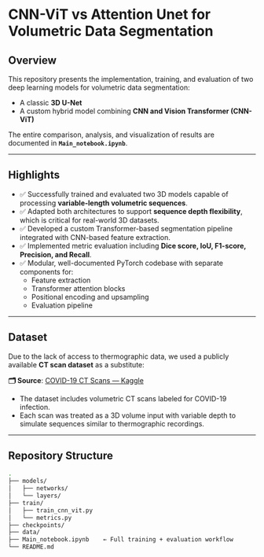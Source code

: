 # CNN-ViT vs Attention Unet for Volumetric Data Segmentation

## Overview

This repository presents the implementation, training, and evaluation of two deep learning models for volumetric data segmentation:

- A classic **3D U-Net**
- A custom hybrid model combining **CNN and Vision Transformer (CNN-ViT)**

The entire comparison, analysis, and visualization of results are documented in **`Main_notebook.ipynb`**.

---

## Highlights

- ✅ Successfully trained and evaluated two 3D models capable of processing **variable-length volumetric sequences**.
- ✅ Adapted both architectures to support **sequence depth flexibility**, which is critical for real-world 3D datasets.
- ✅ Developed a custom Transformer-based segmentation pipeline integrated with CNN-based feature extraction.
- ✅ Implemented metric evaluation including **Dice score, IoU, F1-score, Precision, and Recall**.
- ✅ Modular, well-documented PyTorch codebase with separate components for:
  - Feature extraction
  - Transformer attention blocks
  - Positional encoding and upsampling
  - Evaluation pipeline

---

## Dataset

Due to the lack of access to thermographic data, we used a publicly available **CT scan dataset** as a substitute:

**🗂 Source**: [COVID-19 CT Scans — Kaggle](https://www.kaggle.com/datasets/andrewmvd/covid19-ct-scans)

- The dataset includes volumetric CT scans labeled for COVID-19 infection.
- Each scan was treated as a 3D volume input with variable depth to simulate sequences similar to thermographic recordings.

---

## Repository Structure

```bash
.
├── models/
│   ├── networks/
│   └── layers/
├── train/
│   ├── train_cnn_vit.py
│   └── metrics.py
├── checkpoints/
├── data/
├── Main_notebook.ipynb    ← Full training + evaluation workflow
└── README.md
